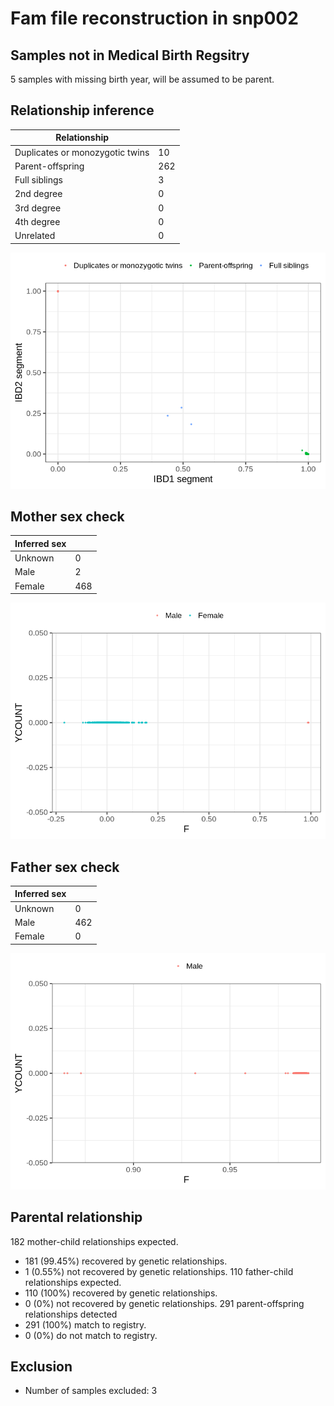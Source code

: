 # Fam file reconstruction in snp002
## Samples not in Medical Birth Regsitry
5 samples with missing birth year, will be assumed to be parent.
## Relationship inference
| Relationship |   |
| ------------ | - |
| Duplicates or monozygotic twins| 10 |
| Parent-offspring| 262 |
| Full siblings| 3 |
| 2nd degree| 0 |
| 3rd degree| 0 |
| 4th degree| 0 |
| Unrelated| 0 |

![](fam_reconstruction/ibd_plot.png)
## Mother sex check
| Inferred sex |   |
| ------------ | - |
| Unknown | 0 |
| Male | 2 |
| Female | 468 |

![](fam_reconstruction/mother_sex_plot.png)
## Father sex check
| Inferred sex |   |
| ------------ | - |
| Unknown | 0 |
| Male | 462 |
| Female | 0 |

![](fam_reconstruction/father_sex_plot.png)
## Parental relationship
182 mother-child relationships expected.
- 181 (99.45%) recovered by genetic relationships.
- 1 (0.55%) not recovered by genetic relationships.
110 father-child relationships expected.
- 110 (100%) recovered by genetic relationships.
- 0 (0%) not recovered by genetic relationships.
291 parent-offspring relationships detected
- 291 (100%) match to registry.
- 0 (0%) do not match to registry.
## Exclusion
- Number of samples excluded: 3
